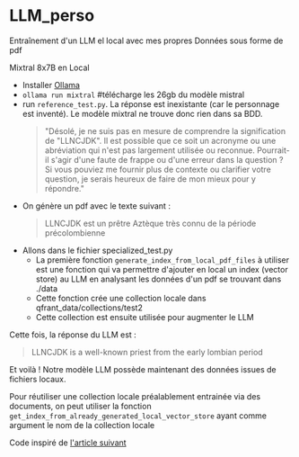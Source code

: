 # LLM_perso

Entraînement d'un LLM el local avec mes propres Données sous forme de pdf

Mixtral 8x7B en Local

- Installer [Ollama](https://github.com/jmorganca/ollama.)
- `ollama run mixtral` #télécharge les 26gb du modèle mistral
- run `reference_test.py`. La réponse est inexistante (car le personnage est inventé). Le modèle mixtral ne trouve donc rien dans sa BDD. 
  >"Désolé, je ne suis pas en mesure de comprendre la signification de "LLNCJDK". Il est possible que ce soit un acronyme ou une abréviation qui n'est pas largement utilisée ou reconnue. Pourrait-il s'agir d'une faute de frappe ou d'une erreur dans la question ? Si vous pouviez me fournir plus de contexte ou clarifier votre question, je serais heureux de faire de mon mieux pour y répondre."
- On génère un pdf avec le texte suivant :
    >LLNCJDK est un prêtre Aztèque très connu de la période précolombienne
- Allons dans le fichier specialized_test.py
  - La première fonction `generate_index_from_local_pdf_files` à utiliser est une fonction qui va permettre d'ajouter en local un index (vector store) au LLM en analysant les données d'un pdf se trouvant dans ./data
  - Cette fonction crée une collection locale dans qfrant_data/collections/test2
  - Cette collection est ensuite utilisée pour augmenter le LLM

Cette fois, la réponse du LLM est :
>LLNCJDK is a well-known priest from the early lombian period

Et voilà ! Notre modèle LLM possède maintenant des données issues de fichiers locaux.

Pour réutiliser une collection locale préalablement entrainée via des documents, on peut utiliser la fonction `get_index_from_already_generated_local_vector_store` ayant comme argument le nom de la collection locale

Code inspiré de [l'article suivant](https://scalastic.io/mixtral-ollama-llamaindex-llm/)